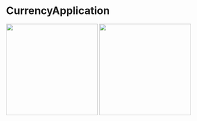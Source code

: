 # CurrencyApplication


<div align="center">
  <img src="https://github.com/ahmedorabi94/CurrencyApplication/assets/7644709/66c9c561-c25b-45a0-a6e8-33b5653e7786.png" width="250px" /> 
  <img src="https://github.com/ahmedorabi94/CurrencyApplication/assets/7644709/72aed394-4297-43ec-8ec3-cc0ffc3ddae2.png" width="250px" />  

</div>

